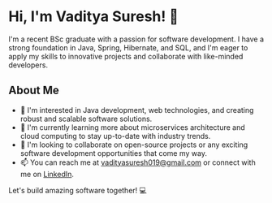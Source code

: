 # Hi, I'm Vaditya Suresh! 👋

I'm a recent BSc graduate with a passion for software development. I have a strong foundation in Java, Spring, Hibernate, and SQL, and I'm eager to apply my skills to innovative projects and collaborate with like-minded developers.

## About Me

- 👀 I'm interested in Java development, web technologies, and creating robust and scalable software solutions.
- 🌱 I'm currently learning more about microservices architecture and cloud computing to stay up-to-date with industry trends.
- 💞️ I'm looking to collaborate on open-source projects or any exciting software development opportunities that come my way.
- 📫 You can reach me at [vadityasuresh019@gmail.com](mailto:vadityasuresh019@gmail.com) or connect with me on [LinkedIn](https://www.linkedin.com/in/vadityasuresh/).

Let's build amazing software together! 💻

